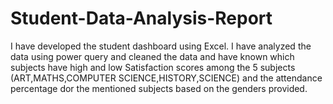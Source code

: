 # Student-Data-Analysis-Report
I have developed the student dashboard using Excel. I have analyzed the data using power query and cleaned the data and have known which subjects have high and low Satisfaction scores among the 5 subjects (ART,MATHS,COMPUTER SCIENCE,HISTORY,SCIENCE) and the attendance percentage dor the mentioned subjects based on the genders provided.
